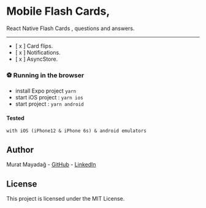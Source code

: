 # Mobile Flash Cards,

React Native Flash Cards , questions and answers.

---

- [ x ] Card flips.
- [ x ] Notifications.
- [ x ] AsyncStore.

### ⚽️ Running in the browser

- install Expo project `yarn`
- start iOS project : `yarn ios`
- start project : `yarn android`

#### Tested

    with iOS (iPhone12 & iPhone 6s) & android emulators

## Author

Murat Mayadağ - [GitHub](https://github.com/mmayadag) - [LinkedIn](https://www.linkedin.com/in/murat-mayadag/)

## License

This project is licensed under the MIT License.
